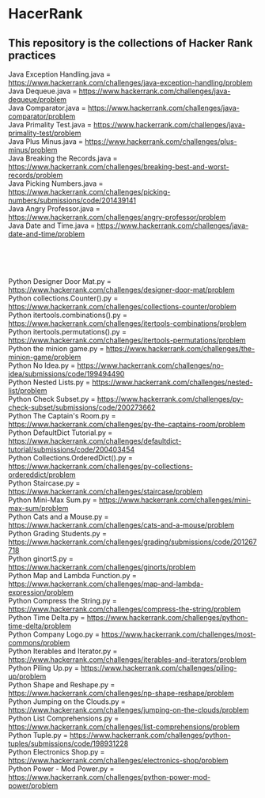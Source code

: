 # HacerRank
## This repository is the collections of Hacker Rank practices


Java Exception Handling.java = https://www.hackerrank.com/challenges/java-exception-handling/problem<br>
Java Dequeue.java = https://www.hackerrank.com/challenges/java-dequeue/problem<br>
Java Comparator.java = https://www.hackerrank.com/challenges/java-comparator/problem<br>
Java Primality Test.java = https://www.hackerrank.com/challenges/java-primality-test/problem<br>
Java Plus Minus.java = https://www.hackerrank.com/challenges/plus-minus/problem<br>
Java Breaking the Records.java = https://www.hackerrank.com/challenges/breaking-best-and-worst-records/problem<br>
Java Picking Numbers.java = https://www.hackerrank.com/challenges/picking-numbers/submissions/code/201439141<br>
Java Angry Professor.java = https://www.hackerrank.com/challenges/angry-professor/problem<br>
Java Date and Time.java = https://www.hackerrank.com/challenges/java-date-and-time/problem<br>

<br>
<br>
<br>

Python Designer Door Mat.py = https://www.hackerrank.com/challenges/designer-door-mat/problem<br>
Python collections.Counter().py = https://www.hackerrank.com/challenges/collections-counter/problem<br>
Python itertools.combinations().py = https://www.hackerrank.com/challenges/itertools-combinations/problem<br>
Python itertools.permutations().py = https://www.hackerrank.com/challenges/itertools-permutations/problem<br>
Python the minion game.py = https://www.hackerrank.com/challenges/the-minion-game/problem<br>
Python No Idea.py = https://www.hackerrank.com/challenges/no-idea/submissions/code/199494490<br>
Python Nested Lists.py = https://www.hackerrank.com/challenges/nested-list/problem<br>
Python Check Subset.py = https://www.hackerrank.com/challenges/py-check-subset/submissions/code/200273662<br>
Python The Captain's Room.py = https://www.hackerrank.com/challenges/py-the-captains-room/problem<br>
Python DefaultDict Tutorial.py = https://www.hackerrank.com/challenges/defaultdict-tutorial/submissions/code/200403454<br>
Python Collections.OrderedDict().py = https://www.hackerrank.com/challenges/py-collections-ordereddict/problem<br>
Python Staircase.py = https://www.hackerrank.com/challenges/staircase/problem<br>
Python Mini-Max Sum.py = https://www.hackerrank.com/challenges/mini-max-sum/problem<br>
Python Cats and a Mouse.py = https://www.hackerrank.com/challenges/cats-and-a-mouse/problem<br>
Python Grading Students.py = https://www.hackerrank.com/challenges/grading/submissions/code/201267718<br>
Python ginortS.py = https://www.hackerrank.com/challenges/ginorts/problem<br>
Python Map and Lambda Function.py = https://www.hackerrank.com/challenges/map-and-lambda-expression/problem<br>
Python Compress the String.py = https://www.hackerrank.com/challenges/compress-the-string/problem<br>
Python Time Delta.py = https://www.hackerrank.com/challenges/python-time-delta/problem<br>
Python Company Logo.py = https://www.hackerrank.com/challenges/most-commons/problem<br>
Python Iterables and Iterator.py = https://www.hackerrank.com/challenges/iterables-and-iterators/problem<br>
Python Piling Up.py = https://www.hackerrank.com/challenges/piling-up/problem<br>
Python Shape and Reshape.py = https://www.hackerrank.com/challenges/np-shape-reshape/problem<br>
Python Jumping on the Clouds.py = https://www.hackerrank.com/challenges/jumping-on-the-clouds/problem<br>
Python List Comprehensions.py = https://www.hackerrank.com/challenges/list-comprehensions/problem<br>
Python Tuple.py = https://www.hackerrank.com/challenges/python-tuples/submissions/code/198931228<br>
Python Electronics Shop.py = https://www.hackerrank.com/challenges/electronics-shop/problem<br>
Python Power - Mod Power.py = https://www.hackerrank.com/challenges/python-power-mod-power/problem<br>



